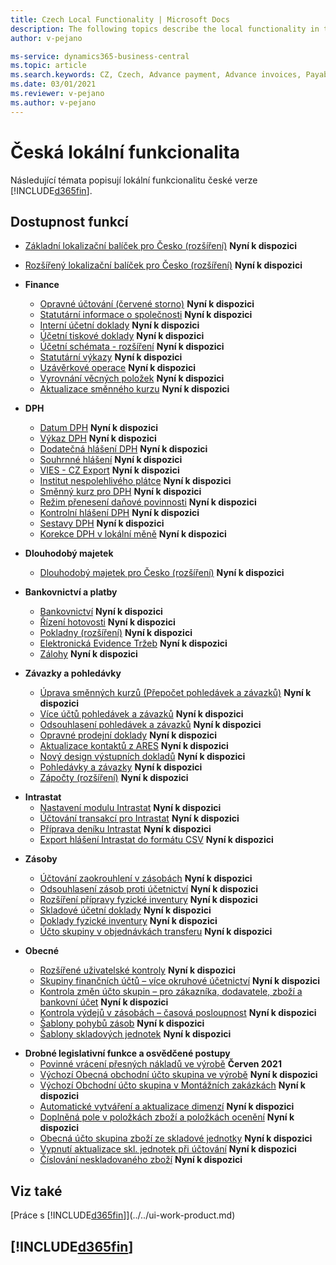 ```yaml
---
title: Czech Local Functionality | Microsoft Docs
description: The following topics describe the local functionality in the Czech version of Business Central.
author: v-pejano

ms-service: dynamics365-business-central
ms.topic: article
ms.search.keywords: CZ, Czech, Advance payment, Advance invoices, Payables, Finance,  Cash, EET, Cash Desk
ms.date: 03/01/2021
ms.reviewer: v-pejano
ms.author: v-pejano
---
```


# Česká lokální funkcionalita

Následující témata popisují lokální funkcionalitu české verze [!INCLUDE[d365fin](../../includes/d365fin_md.md)].

## Dostupnost funkcí

* [Základní lokalizační balíček pro Česko (rozšíření)](ui-extensions-core-localization-pack-cz.md) **Nyní k dispozici**
* [Rozšířený lokalizační balíček pro Česko (rozšíření)](ui-extensions-advanced-localization-pack-cz.md) **Nyní k dispozici**

* **Finance**
  * [Opravné účtování (červené storno)](how-to-use-corrections-posting.md) **Nyní k dispozici**
  * [Statutární informace o společnosti](statutory-company-information.md) **Nyní k dispozici**
  * [Interní účetní doklady](internal-financial-documents.md) **Nyní k dispozici**
  * [Účetní tiskové doklady](accounting-output-documents.md) **Nyní k dispozici**
  * [Účetní schémata - rozšíření](how-to-use-accounting-schedule-feature.md) **Nyní k dispozici**
  * [Statutární výkazy](statutory-statements.md) **Nyní k dispozici**
  * [Uzávěrkové operace](year-close-operations.md) **Nyní k dispozici**
  * [Vyrovnání věcných položek](general-ledger-entries-application.md) **Nyní k dispozici**
  * [Aktualizace směnného kurzu](exchange-rate-update.md) **Nyní k dispozici**

* **DPH**
  * [Datum DPH](how-to-setup-vat-date.md) **Nyní k dispozici**
  * [Výkaz DPH](vat-statement.md) **Nyní k dispozici**
  * [Dodatečná hlášení DPH](supplementary-vat-statement.md) **Nyní k dispozici**
  * [Souhrnné hlášení](vies-cz.md) **Nyní k dispozici**
  * [VIES - CZ Export](how-to-use-vies-cz-export.md) **Nyní k dispozici**
  * [Institut nespolehlivého plátce](unreliable-payer.md) **Nyní k dispozici**
  * [Směnný kurz pro DPH](how-to-setup-vat-exchange-rate.md) **Nyní k dispozici**
  * [Režim přenesení daňové povinnosti](how-to-setup-and-post-reverse-charge.md) **Nyní k dispozici**
  * [Kontrolní hlášení DPH](vat-control-report.md) **Nyní k dispozici**
  * [Sestavy DPH](vat-reports-cz.md) **Nyní k dispozici**
  * [Korekce DPH v lokální měně](how-to-setup-vat-correction-local-currency.md) **Nyní k dispozici**

* **Dlouhodobý majetek**
  * [Dlouhodobý majetek pro Česko (rozšíření)](ui-extensions-fixed-asset-localization-cz.md) **Nyní k dispozici**

* **Bankovnictví a platby**
  * [Bankovnictví](bank-feature.md) **Nyní k dispozici**
  * [Řízení hotovosti](cash-desk-management.md) **Nyní k dispozici**
  * [Pokladny (rozšíření)](ui-extensions-cash-desk-localization-cz.md) **Nyní k dispozici**
  * [Elektronická Evidence Tržeb](eet.md) **Nyní k dispozici**
  * [Zálohy](advances.md) **Nyní k dispozici**

* **Závazky a pohledávky**
  * [Úprava směnných kurzů (Přepočet pohledávek a závazků)](how-to-use-exchange-rates-adjustment-feature.md) **Nyní k dispozici**
  * [Více účtů pohledávek a závazků](how-to-use-multiple-payables-receivables-accounts.md) **Nyní k dispozici**
  * [Odsouhlasení pohledávek a závazků](customers-vendors-reconciliations.md) **Nyní k dispozici**
  * [Opravné prodejní doklady](sales-correcting-documents.md) **Nyní k dispozici**
  * [Aktualizace kontaktů z ARES](how-to-update-contacts-from-ares.md) **Nyní k dispozici**
  * [Nový design výstupních dokladů](new-design-of-output-documents.md) **Nyní k dispozici**
  * [Pohledávky a závazky](receivables-payables.md) **Nyní k dispozici**
  * [Zápočty (rozšíření)](ui-extensions-compensations-localization-cz.md) **Nyní k dispozici**

- **Intrastat**
  * [Nastavení modulu Intrastat](intrastat.md) **Nyní k dispozici**
  * [Účtování transakcí pro Intrastat](intrastat.md) **Nyní k dispozici**
  * [Příprava deníku Intrastat](intrastat.md) **Nyní k dispozici**
  * [Export hlášení Intrastat do formátu CSV](intrastat.md) **Nyní k dispozici**

* **Zásoby**
  * [Účtování zaokrouhlení v zásobách](how-to-setup-round-account-in-inventory.md) **Nyní k dispozici**
  * [Odsouhlasení zásob proti účetnictví](how-to-use-inventory-gl-reconciliation-enhancements.md) **Nyní k dispozici**
  * [Rozšíření přípravy fyzické inventury](advanced-features-physical-inventory.md) **Nyní k dispozici**
  * [Skladové účetní doklady](how-to-use-inventory-operations-document.md) **Nyní k dispozici**
  * [Doklady fyzické inventury](how-to-use-inventory-counting-documents.md) **Nyní k dispozici**
  * [Účto skupiny v objednávkách transferu](how-to-use-posting-groups-in-transfer-orders.md) **Nyní k dispozici**

* **Obecné**
  * [Rozšířené uživatelské kontroly](how-to-setup-extended-user-control.md) **Nyní k dispozici**
  * [Skupiny finančních účtů – více okruhové účetnictví](how-to-use-multi-circuit-accounting.md) **Nyní k dispozici**
  * [Kontrola změn účto skupin – pro zákazníka, dodavatele, zboží a bankovní účet](check-of-posting-group-changing.md) **Nyní k dispozici**
  * [Kontrola výdejů v zásobách – časová posloupnost](check-output-inventory-time-sequence.md) **Nyní k dispozici**
  * [Šablony pohybů zásob](inventory-movement-templates.md) **Nyní k dispozici**
  * [Šablony skladových jednotek](stockkeeping-unit-templates.md) **Nyní k dispozici**

- **Drobné legislativní funkce a osvědčené postupy**
  * [Povinné vrácení přesných nákladů ve výrobě](how-to-setup-mandatory-return-exact-costs-manufacturing.md) **Červen 2021**
  * [Výchozí Obecná obchodní účto skupina ve výrobě](how-to-setup-default-bus-post-group-manufacturing.md) **Nyní k dispozici**
  * [Výchozí Obchodní účto skupina v Montážních zakázkách](how-to-setup-default-bus-post-group-assembly-orders.md) **Nyní k dispozici**
  * [Automatické vytváření a aktualizace dimenzí](how-to-setup-automatic-creation-and-update-dimensions.md) **Nyní k dispozici**
  * [Doplněná pole v položkách zboží a položkách ocenění](how-to-use-add-fields-item-entries.md) **Nyní k dispozici**
  * [Obecná účto skupina zboží ze skladové jednotky](how-to-setup-gen-prod-posting-group-from-sku.md) **Nyní k dispozici**
  * [Vypnutí aktualizace skl. jednotek při účtování](how-to-setup-skip-update-sku-on-posting.md) **Nyní k dispozici**
  * [Číslování neskladovaného zboží](how-to-setup-nonstock-item-numbering.md) **Nyní k dispozici**

## Viz také

[Práce s [!INCLUDE[d365fin](../../includes/d365fin_md.md)]](../../ui-work-product.md)

## [!INCLUDE[d365fin](../../includes/free_trial_md.md)]
